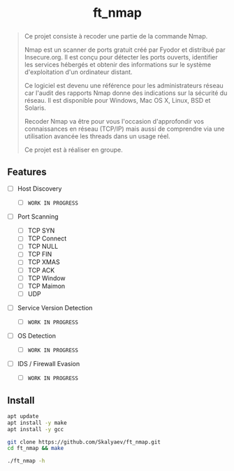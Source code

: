 # <p align="center">ft_nmap</p>

> Ce projet consiste à recoder une partie de la commande Nmap.
>
> Nmap est un scanner de ports gratuit créé par Fyodor et distribué par Insecure.org.
> Il est conçu pour détecter les ports ouverts, identifier les services hébergés
> et obtenir des informations sur le système d'exploitation d'un ordinateur distant.
>
> Ce logiciel est devenu une référence pour les administrateurs réseau
> car l'audit des rapports Nmap donne des indications sur la sécurité du réseau.
> Il est disponible pour Windows, Mac OS X, Linux, BSD et Solaris.
>
> Recoder Nmap va être pour vous l'occasion d'approfondir
> vos connaissances en réseau (TCP/IP) mais aussi de comprendre
> via une utilisation avancée les threads dans un usage réel.
>
> Ce projet est à réaliser en groupe.

## Features

- [ ] Host Discovery

  - [ ] `WORK IN PROGRESS`

- [ ] Port Scanning

  - [ ] TCP SYN
  - [ ] TCP Connect
  - [ ] TCP NULL
  - [ ] TCP FIN
  - [ ] TCP XMAS
  - [ ] TCP ACK
  - [ ] TCP Window
  - [ ] TCP Maimon
  - [ ] UDP

- [ ] Service Version Detection

  - [ ] `WORK IN PROGRESS`

- [ ] OS Detection

  - [ ] `WORK IN PROGRESS`

- [ ] IDS / Firewall Evasion

  - [ ] `WORK IN PROGRESS`

## Install

```bash
apt update
apt install -y make
apt install -y gcc
```

```bash
git clone https://github.com/Skalyaev/ft_nmap.git
cd ft_nmap && make

./ft_nmap -h
```
